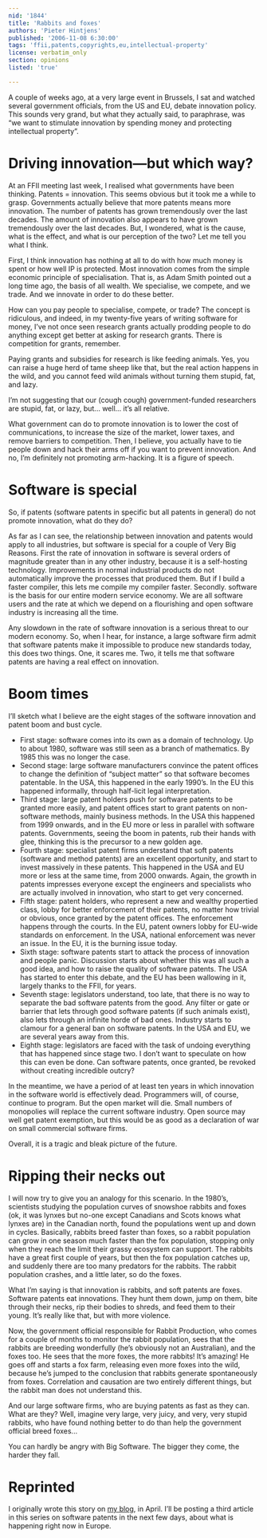 ```yaml
---
nid: '1844'
title: 'Rabbits and foxes'
authors: 'Pieter Hintjens'
published: '2006-11-08 6:30:00'
tags: 'ffii,patents,copyrights,eu,intellectual-property'
license: verbatim_only
section: opinions
listed: 'true'

---
```

A couple of weeks ago, at a very large event in Brussels, I sat and watched several government officials, from the US and EU, debate innovation policy. This sounds very grand, but what they actually said, to paraphrase, was “we want to stimulate innovation by spending money and protecting intellectual property”.


# Driving innovation—but which way?

At an FFII meeting last week, I realised what governments have been thinking. Patents = innovation. This seems obvious but it took me a while to grasp. Governments actually believe that more patents means more innovation. The number of patents has grown tremendously over the last decades. The amount of innovation also appears to have grown tremendously over the last decades. But, I wondered, what is the cause, what is the effect, and what is our perception of the two? Let me tell you what I think.

First, I think innovation has nothing at all to do with how much money is spent or how well IP is protected. Most innovation comes from the simple economic principle of specialisation. That is, as Adam Smith pointed out a long time ago, the basis of all wealth. We specialise, we compete, and we trade. And we innovate in order to do these better.

How can you pay people to specialise, compete, or trade? The concept is ridiculous, and indeed, in my twenty-five years of writing software for money, I’ve not once seen research grants actually prodding people to do anything except get better at asking for research grants. There is competition for grants, remember.

Paying grants and subsidies for research is like feeding animals. Yes, you can raise a huge herd of tame sheep like that, but the real action happens in the wild, and you cannot feed wild animals without turning them stupid, fat, and lazy.

I’m not suggesting that our (cough cough) government-funded researchers are stupid, fat, or lazy, but... well... it’s all relative.

What government can do to promote innovation is to lower the cost of communications, to increase the size of the market, lower taxes, and remove barriers to competition. Then, I believe, you actually have to tie people down and hack their arms off if you want to prevent innovation. And no, I’m definitely not promoting arm-hacking. It is a figure of speech.


# Software is special

So, if patents (software patents in specific but all patents in general) do not promote innovation, what do they do?

As far as I can see, the relationship between innovation and patents would apply to all industries, but software is special for a couple of Very Big Reasons. First the rate of innovation in software is several orders of magnitude greater than in any other industry, because it is a self-hosting technology. Improvements in normal industrial products do not automatically improve the processes that produced them. But if I build a faster compiler, this lets me compile my compiler faster. Secondly. software is the basis for our entire modern service economy. We are all software users and the rate at which we depend on a flourishing and open software industry is increasing all the time.

Any slowdown in the rate of software innovation is a serious threat to our modern economy. So, when I hear, for instance, a large software firm admit that software patents make it impossible to produce new standards today, this does two things. One, it scares me. Two, it tells me that software patents are having a real effect on innovation.


# Boom times

I’ll sketch what I believe are the eight stages of the software innovation and patent boom and bust cycle.


* First stage: software comes into its own as a domain of technology. Up to about 1980, software was still seen as a branch of mathematics. By 1985 this was no longer the case.
* Second stage: large software manufacturers convince the patent offices to change the definition of “subject matter” so that software becomes patentable. In the USA, this happened in the early 1990’s. In the EU this happened informally, through half-licit legal interpretation.
* Third stage: large patent holders push for software patents to be granted more easily, and patent offices start to grant patents on non-software methods, mainly business methods. In the USA this happened from 1999 onwards, and in the EU more or less in parallel with software patents. Governments, seeing the boom in patents, rub their hands with glee, thinking this is the precursor to a new golden age.
* Fourth stage: specialist patent firms understand that soft patents (software and method patents) are an excellent opportunity, and start to invest massively in these patents. This happened in the USA and EU more or less at the same time, from 2000 onwards. Again, the growth in patents impresses everyone except the engineers and specialists who are actually involved in innovation, who start to get very concerned.
* Fifth stage: patent holders, who represent a new and wealthy propertied class, lobby for better enforcement of their patents, no matter how trivial or obvious, once granted by the patent offices. The enforcement happens through the courts. In the EU, patent owners lobby for EU-wide standards on enforcement. In the USA, national enforcement was never an issue. In the EU, it is the burning issue today.
* Sixth stage: software patents start to attack the process of innovation and people panic. Discussion starts about whether this was all such a good idea, and how to raise the quality of software patents. The USA has started to enter this debate, and the EU has been wallowing in it, largely thanks to the FFII, for years.
* Seventh stage: legislators understand, too late, that there is no way to separate the bad software patents from the good. Any filter or gate or barrier that lets through good software patents (if such animals exist), also lets through an infinite horde of bad ones. Industry starts to clamour for a general ban on software patents. In the USA and EU, we are several years away from this.
* Eighth stage: legislators are faced with the task of undoing everything that has happened since stage two. I don’t want to speculate on how this can even be done. Can software patents, once granted, be revoked without creating incredible outcry?

In the meantime, we have a period of at least ten years in which innovation in the software world is effectively dead. Programmers will, of course, continue to program. But the open market will die. Small numbers of monopolies will replace the current software industry. Open source may well get patent exemption, but this would be as good as a declaration of war on small commercial software firms.

Overall, it is a tragic and bleak picture of the future.


# Ripping their necks out

I will now try to give you an analogy for this scenario. In the 1980’s, scientists studying the population curves of snowshoe rabbits and foxes (ok, it was lynxes but no-one except Canadians and Scots knows what lynxes are) in the Canadian north, found the populations went up and down in cycles. Basically, rabbits breed faster than foxes, so a rabbit population can grow in one season much faster than the fox population, stopping only when they reach the limit their grassy ecosystem can support. The rabbits have a great first couple of years, but then the fox population catches up, and suddenly there are too many predators for the rabbits. The rabbit population crashes, and a little later, so do the foxes.

What I’m saying is that innovation is rabbits, and soft patents are foxes. Software patents eat innovations. They hunt them down, jump on them, bite through their necks, rip their bodies to shreds, and feed them to their young. It’s really like that, but with more violence.

Now, the government official responsible for Rabbit Production, who comes for a couple of months to monitor the rabbit population, sees that the rabbits are breeding wonderfully (he’s obviously not an Australian), and the foxes too. He sees that the more foxes, the more rabbits! It’s amazing! He goes off and starts a fox farm, releasing even more foxes into the wild, because he’s jumped to the conclusion that rabbits generate spontaneously from foxes. Correlation and causation are two entirely different things, but the rabbit man does not understand this.

And our large software firms, who are buying patents as fast as they can. What are they? Well, imagine very large, very juicy, and very, very stupid rabbits, who have found nothing better to do than help the government official breed foxes...

You can hardly be angry with Big Software. The bigger they come, the harder they fall.


# Reprinted

I originally wrote this story on [my blog](http://heironymouscoward.blogspot.com/), in April.  I’ll be posting a third article in this series on software patents in the next few days, about what is happening right now in Europe.

